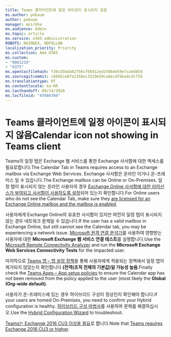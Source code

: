 ```yaml
---
title: Teams 클라이언트에 일정 아이콘이 표시되지 않음
ms.author: pebaum
author: pebaum
manager: mnirkhe
ms.audience: Admin
ms.topic: article
ms.service: o365-administration
ROBOTS: NOINDEX, NOFOLLOW
localization_priority: Priority
ms.collection: Adm_O365
ms.custom:
- "9001219"
- "4375"
ms.openlocfilehash: f30cd5bda62756cf6b912ed150b4e59e7ca4d85d
ms.sourcegitcommit: c6692ce0fa1358ec3529e59ca0ecdfdea4cdc759
ms.translationtype: HT
ms.contentlocale: ko-KR
ms.lasthandoff: 09/14/2020
ms.locfileid: "47684704"
---
```

# <a name="calendar-icon-not-showing-in-teams-client"></a><span data-ttu-id="ae6db-102">Teams 클라이언트에 일정 아이콘이 표시되지 않음</span><span class="sxs-lookup"><span data-stu-id="ae6db-102">Calendar icon not showing in Teams client</span></span>

<span data-ttu-id="ae6db-103">Teams의 일정 탭은 Exchange 웹 서비스를 통한 Exchange 사서함에 대한 액세스를 필요로합니다.</span><span class="sxs-lookup"><span data-stu-id="ae6db-103">The Calendar Tab in Teams requires access to an Exchange mailbox via Exchange Web Services.</span></span> <span data-ttu-id="ae6db-104">Exchange 사서함은 온라인 이거나 온-프레미스 일 수 있습니다.</span><span class="sxs-lookup"><span data-stu-id="ae6db-104">The Exchange mailbox can be Online or On-Premises.</span></span> <span data-ttu-id="ae6db-105">일정 탭이 표시되지 않는 온라인 사용자의 경우 [Exchange Online 사서함에 대한 라이선스가 부여되고 사서함이 사용하도록 설정](https://docs.microsoft.com/exchange/recipients-in-exchange-online/create-user-mailboxes)되어 있는지 확인합니다.</span><span class="sxs-lookup"><span data-stu-id="ae6db-105">For Online users who do not see the Calendar Tab, make sure they [are licensed for an Exchange Online mailbox and the mailbox is enabled](https://docs.microsoft.com/exchange/recipients-in-exchange-online/create-user-mailboxes).</span></span>

<span data-ttu-id="ae6db-106">사용자에게 Exchange Online의 유효한 사서함이 있지만 여전히 일정 탭이 표시되지 않는 경우 네트워크 문제일 수 있습니다.</span><span class="sxs-lookup"><span data-stu-id="ae6db-106">If the user has a valid mailbox in Exchange Online, but still cannot see the Calendar tab, you may be experiencing a network issue.</span></span> <span data-ttu-id="ae6db-107">[Microsoft 원격 연결 분석기](https://testconnectivity.microsoft.com/)를 사용하여 영향받는 사용자에 대한 **Microsoft Exchange 웹 서비스 연결 테스트**를 실행합니다.</span><span class="sxs-lookup"><span data-stu-id="ae6db-107">Use the [Microsoft Remote Connectivity Analyzer](https://testconnectivity.microsoft.com/) and run the **Microsoft Exchange Web Services Connectivity Tests** for the impacted user.</span></span>

<span data-ttu-id="ae6db-108">마지막으로 [Teams 앱 – 앱 설정 정책](https://admin.teams.microsoft.com/policies/app-setup)을 통해 사용자에게 적용되는 정책에서 일정 앱이 제거되지 않았는지 확인합니다 **(전역(조직 전체의 기본값)일 가능성 높음**.</span><span class="sxs-lookup"><span data-stu-id="ae6db-108">Finally check the [Teams Apps – App setup policies](https://admin.teams.microsoft.com/policies/app-setup) to ensure the Calendar app has not been removed from the policy applied to the user (most likely the **Global (Org-wide default)**.</span></span>

<span data-ttu-id="ae6db-109">사용자가 온-프레미스에 있는 경우 하이브리드 구성이 정상인지 확인해야 합니다.</span><span class="sxs-lookup"><span data-stu-id="ae6db-109">If your users are homed On-Premises, you need to confirm your Hybrid configuration is healthy.</span></span> <span data-ttu-id="ae6db-110">[하이브리드 구성 마법사](https://docs.microsoft.com/exchange/hybrid-deployment/hybrid-agent)를 사용하여 문제를 해결하십시오.</span><span class="sxs-lookup"><span data-stu-id="ae6db-110">Use the [Hybrid Configuration Wizard](https://docs.microsoft.com/exchange/hybrid-deployment/hybrid-agent) to troubleshoot.</span></span>

<span data-ttu-id="ae6db-111">[Teams는 Exchange 2016 CU3 이상을 필요](https://docs.microsoft.com/microsoftteams/exchange-teams-interact)로 합니다.</span><span class="sxs-lookup"><span data-stu-id="ae6db-111">Note that [Teams requires Exchange 2016 CU3 or higher](https://docs.microsoft.com/microsoftteams/exchange-teams-interact).</span></span>
